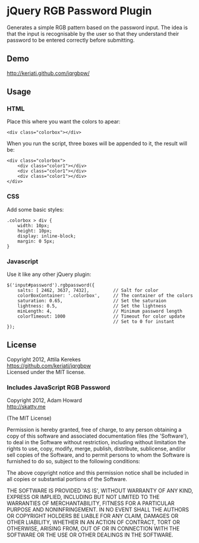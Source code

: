 # jQuery RGB Password Plugin
Generates a simple RGB pattern based on the password input. The idea is that the input is recognisable by the user so
that they understand their password to be entered correctly before submitting.

## Demo
http://keriati.github.com/jqrgbpw/

## Usage
### HTML
Place this where you want the colors to apear:

    <div class="colorbox"></div>

When you run the script, three boxes will be appended to it, the result will be:

    <div class="colorbox">
        <div class="color1"></div>
        <div class="color1"></div>
        <div class="color1"></div>
    </div>

### CSS
Add some basic styles:

    .colorbox > div {
        width: 10px;
        height: 10px;
        display: inline-block;
        margin: 0 5px;
    }

### Javascript
Use it like any other jQuery plugin:

    $('input#password').rgbpassword({
        salts: [ 2462, 3637, 7432],         // Salt for color
        colorBoxContainer: '.colorbox',     // The container of the colors
        saturation: 0.65,                   // Set the saturaion
        lightness: 0.5,                     // Set the lightness
        minLength: 4,                       // Minimum password length
        colorTimeout: 1000                  // Timeout for color update
                                            // Set to 0 for instant
    });

## License
Copyright 2012, Attila Kerekes  
https://github.com/keriati/jqrgbpw  
Licensed under the MIT license.

### Includes JavaScript RGB Password
Copyright 2012, Adam Howard  
http://skatty.me

(The MIT License)

Permission is hereby granted, free of charge, to any person obtaining a copy of this software and associated
documentation files (the 'Software'), to deal in the Software without restriction, including without limitation the
rights to use, copy, modify, merge, publish, distribute, sublicense, and/or sell copies of the Software, and to permit
persons to whom the Software is furnished to do so, subject to the following conditions:

The above copyright notice and this permission notice shall be included in all copies or substantial portions of the
Software.

THE SOFTWARE IS PROVIDED 'AS IS', WITHOUT WARRANTY OF ANY KIND, EXPRESS OR IMPLIED, INCLUDING BUT NOT LIMITED TO THE
WARRANTIES OF MERCHANTABILITY, FITNESS FOR A PARTICULAR PURPOSE AND NONINFRINGEMENT. IN NO EVENT SHALL THE AUTHORS OR
COPYRIGHT HOLDERS BE LIABLE FOR ANY CLAIM, DAMAGES OR OTHER LIABILITY, WHETHER IN AN ACTION OF CONTRACT, TORT OR
OTHERWISE, ARISING FROM, OUT OF OR IN CONNECTION WITH THE SOFTWARE OR THE USE OR OTHER DEALINGS IN THE SOFTWARE.